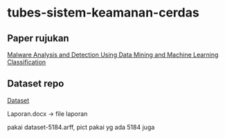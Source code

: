 # tubes-sistem-keamanan-cerdas

## Paper rujukan
[Malware Analysis and Detection Using Data Mining and Machine Learning Classification](https://www.researchgate.net/publication/320549503_Malware_Analysis_and_Detection_Using_Data_Mining_and_Machine_Learning_Classification)

## Dataset repo
[Dataset](https://github.com/urwithajit9/ClaMP)

Laporan.docx -> file laporan

pakai dataset-5184.arff, pict pakai yg ada 5184 juga
